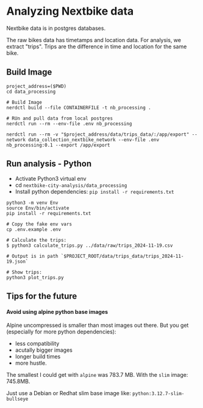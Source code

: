 # Analyzing Nextbike data

Nextbike data is in postgres databases.

The raw bikes data has timetamps and location data.
For analysis, we extract "trips".
Trips are the difference in time and location for the same bike.



## Build Image
```SHELL
project_address=($PWD)
cd data_processing

# Build Image
nerdctl build --file CONTAINERFILE -t nb_processing .

# RUn and pull data from local postgres
nerdctl run --rm --env-file .env nb_processing

nerdctl run --rm -v "$project_address/data/trips_data/:/app/export" --network data_collection_nextbike_network --env-file .env nb_processing:0.1 --export /app/export
```


## Run analysis - Python
- Activate Python3 virtual env
- cd `nextbike-city-analysis/data_processing`
- Install python dependencies: `pip install -r requirements.txt`

```SHELL
python3 -m venv Env
source Env/bin/activate
pip install -r requirements.txt

# Copy the fake env vars
cp .env.example .env

# Calculate the trips:
$ python3 calculate_trips.py ../data/raw/trips_2024-11-19.csv

# Output is in path `$PROJECT_ROOT/data/trips_data/trips_2024-11-19.json`

# Show trips:
python3 plot_trips.py
```


## Tips for the future
#### Avoid using alpine python base images
Alpine uncompressed is smaller than most images out there.
But you get (especially for more python dependencies):
- less compatibility
- acutally bigger images
- longer build times 
- more hustle.

The smallest I could get with `alpine` was 783.7 MB. 
With the `slim` image: 745.8MB.

Just use a Debian or Redhat slim base image like:
`python:3.12.7-slim-bullseye`

